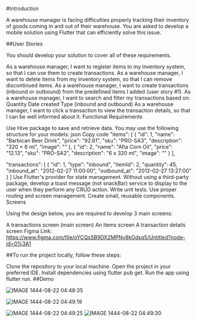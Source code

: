 
#Introduction

A warehouse manager is facing difficulties properly tracking their inventory of goods coming in and out of their warehouse. You are asked to develop a mobile solution using Flutter that can efficiently solve this issue.

##User Stories

You should develop your solution to cover all of these requirements.

As a warehouse manager, I want to register items to my inventory system, so that I can use them to create transactions.
As a warehouse manager, I want to delete items from my inventory system, so that I can remove discontinued items.
As a warehouse manager, I want to create transactions (inbound or outbound) from the predefined items I added (user story #1).
As a warehouse manager, I want to search and filter my transactions based on:
Quantity
Date created
Type (inbound and outbound)
As a warehouse manager, I want to click a transaction to view the transaction details, so that I can be well informed about it.
Functional Requirements

Use Hive package to save and retrieve data. You may use the following structure for your models:
json
Copy code
"items": [
    {
      "id": 1,
      "name": "Barbican Beer Drink",
      "price": "92.61",
      "sku": "PRO-SA3",
      "description": "320 × 6 ml",
      "image": ""
    },
    {
      "id": 2,
      "name": "Afia Corn Oil",
      "price": "12.13",
      "sku": "PRO-SA2",
      "description": "6 x 320 ml",
      "image": ""
    }
],

"transactions": [
    {
      "id": 1,
      "type": "inbound",
      "itemId": 2,
      "quantity": 45,
      "inbound_at": "2012-02-27 11:00:00",
      "outbound_at": "2012-02-27 13:27:00"
    }
]
Use Flutter's provider for state management.
Without using a third-party package, develop a toast message (not snackBar) service to display to the user when they perform any CRUD action.
Write unit tests.
Use proper routing and screen management.
Create small, reusable components.
Screens

Using the design below, you are required to develop 3 main screens:

A transactions screen (main screen)
An items screen
A transaction details screen
Figma Link: https://www.figma.com/file/oYCQsSB9DX2MPNv8kGdsq5/Untitled?node-id=0%3A1

##To run the project locally, follow these steps:

Clone the repository to your local machine.
Open the project in your preferred IDE.
Install dependencies using flutter pub get.
Run the app using flutter run.
##Demo

![IMAGE 1444-08-22 04:48:35](https://user-images.githubusercontent.com/38612386/224871197-ebf03d5a-f168-4b69-92a6-8c10b3a6d41f.jpg)

![IMAGE 1444-08-22 04:49:19](https://user-images.githubusercontent.com/38612386/224871336-3a1f4e4c-36fb-4f48-a3f3-d7c41b44d731.jpg)

![IMAGE 1444-08-22 04:49:25](https://user-images.githubusercontent.com/38612386/224871348-bcba804a-aa42-43dc-a112-e84b30bd9e8f.jpg)
![IMAGE 1444-08-22 04:49:30](https://user-images.githubusercontent.com/38612386/224871361-5e65ee28-796a-4e52-adae-ef50e9883dd2.jpg)
